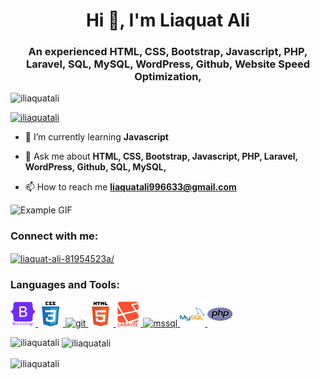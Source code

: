 <h1 align="center">Hi 👋, I'm Liaquat Ali</h1>
<h3 align="center">An experienced HTML, CSS, Bootstrap, Javascript, PHP, Laravel, SQL, MySQL, WordPress, Github, Website Speed Optimization, </h3>

<p align="left"> <img src="https://komarev.com/ghpvc/?username=iliaquatali&label=Profile%20views&color=0e75b6&style=flat" alt="iliaquatali" /> </p>

<p align="left"> <a href="https://github.com/ryo-ma/github-profile-trophy"><img src="https://github-profile-trophy.vercel.app/?username=iliaquatali" alt="iliaquatali" /></a> </p>

- 🌱 I’m currently learning **Javascript**

- 💬 Ask me about **HTML, CSS, Bootstrap, Javascript, PHP, Laravel, WordPress, Github, SQL, MySQL,**

- 📫 How to reach me **liaquatali996633@gmail.com**

![Example GIF](https://github.com/iliaquatali/image/blob/main/nightlife.gif)

<h3 align="left">Connect with me:</h3>
<p align="left">
<a href="https://linkedin.com/in/liaquat-ali-81954523a" target="blank"><img align="center" src="https://raw.githubusercontent.com/rahuldkjain/github-profile-readme-generator/master/src/images/icons/Social/linked-in-alt.svg" alt="liaquat-ali-81954523a/" height="30" width="40" /></a>
</p>

<h3 align="left">Languages and Tools:</h3>
<p align="left"> <a href="https://getbootstrap.com" target="_blank" rel="noreferrer"> <img src="https://raw.githubusercontent.com/devicons/devicon/master/icons/bootstrap/bootstrap-plain-wordmark.svg" alt="bootstrap" width="40" height="40"/> </a> <a href="https://www.w3schools.com/css/" target="_blank" rel="noreferrer"> <img src="https://raw.githubusercontent.com/devicons/devicon/master/icons/css3/css3-original-wordmark.svg" alt="css3" width="40" height="40"/> </a> <a href="https://git-scm.com/" target="_blank" rel="noreferrer"> <img src="https://www.vectorlogo.zone/logos/git-scm/git-scm-icon.svg" alt="git" width="40" height="40"/> </a> <a href="https://www.w3.org/html/" target="_blank" rel="noreferrer"> <img src="https://raw.githubusercontent.com/devicons/devicon/master/icons/html5/html5-original-wordmark.svg" alt="html5" width="40" height="40"/> </a>  <a href="https://laravel.com/" target="_blank" rel="noreferrer"> <img src="https://raw.githubusercontent.com/devicons/devicon/master/icons/laravel/laravel-plain-wordmark.svg" alt="laravel" width="40" height="40"/> </a> <a href="https://www.microsoft.com/en-us/sql-server" target="_blank" rel="noreferrer"> <img src="https://www.svgrepo.com/show/303229/microsoft-sql-server-logo.svg" alt="mssql" width="40" height="40"/> </a> <a href="https://www.mysql.com/" target="_blank" rel="noreferrer"> <img src="https://raw.githubusercontent.com/devicons/devicon/master/icons/mysql/mysql-original-wordmark.svg" alt="mysql" width="40" height="40"/> </a> <a href="https://www.php.net" target="_blank" rel="noreferrer"> <img src="https://raw.githubusercontent.com/devicons/devicon/master/icons/php/php-original.svg" alt="php" width="40" height="40"/> </a> </p>

<p><img align="left" src="https://github-readme-stats.vercel.app/api/top-langs?username=iliaquatali&show_icons=true&locale=en&layout=compact" alt="iliaquatali" /></p>

<p>&nbsp;<img align="center" src="https://github-readme-stats.vercel.app/api?username=iliaquatali&show_icons=true&locale=en" alt="iliaquatali" /></p>

<p><img align="center" src="https://github-readme-streak-stats.herokuapp.com/?user=iliaquatali&" alt="iliaquatali" /></p>
